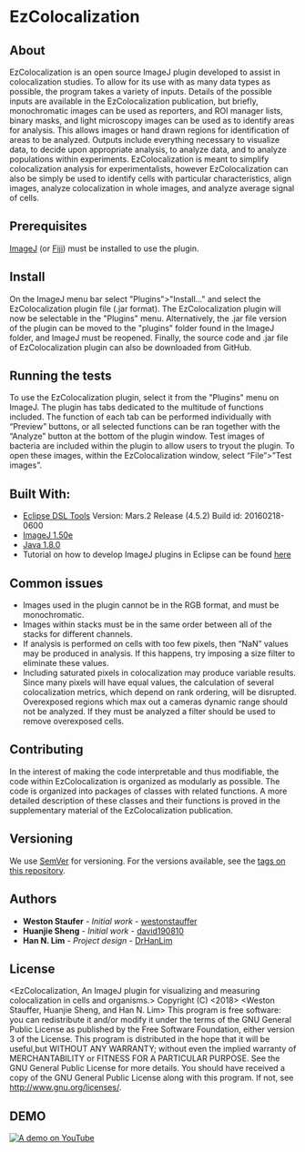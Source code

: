 # EzColocalization

## About
EzColocalization is an open source ImageJ plugin developed to assist in colocalization studies. To allow for its use with as many data types as possible, the program takes a variety of inputs. Details of the possible inputs are available in the EzColocalization publication, but briefly, monochromatic images can be used as reporters, and ROI manager lists, binary masks, and light microscopy images can be used as to identify areas for analysis. This allows images or hand drawn regions for identification of areas to be analyzed. Outputs include everything necessary to visualize data, to decide upon appropriate analysis, to analyze data, and to analyze populations within experiments. EzColocalization is meant to simplify colocalization analysis for experimentalists, however EzColocalization can also be simply be used to identify cells with particular characteristics, align images, analyze colocalization in whole images, and analyze average signal of cells.

## Prerequisites
[ImageJ](http://imagej.nih.gov/ij/download.html) (or [Fiji](https://fiji.sc/)) must be installed to use the plugin. 

## Install
On the ImageJ menu bar select "Plugins">"Install..." and select the EzColocalization plugin file (.jar format). The EzColocalization plugin will now be selectable in the "Plugins" menu. Alternatively, the .jar file version of the plugin can be moved to the "plugins" folder found in the ImageJ folder, and ImageJ must be reopened. Finally, the source code and .jar file of EzColocalization plugin can also be downloaded from GitHub.

## Running the tests
To use the EzColocalization plugin, select it from the "Plugins" menu on ImageJ. The plugin has tabs dedicated to the multitude of functions included. The function of each tab can be performed individually with “Preview” buttons, or all selected functions can be ran together with the “Analyze” button at the bottom of the plugin window. Test images of bacteria are included within the plugin to allow users to tryout the plugin. To open these images, within the EzColocalization window, select “File”>”Test images”.

## Built With:
* [Eclipse DSL Tools](https://www.eclipse.org/)
Version: Mars.2 Release (4.5.2)
Build id: 20160218-0600
* [ImageJ 1.50e](https://imagej.nih.gov/ij/)
* [Java 1.8.0](https://java.com/en/download/)
* Tutorial on how to develop ImageJ plugins in Eclipse can be found [here](http://imagejdocu.tudor.lu/doku.php?id=howto:plugins:the_imagej_eclipse_howto)

## Common issues
* Images used in the plugin cannot be in the RGB format, and must be monochromatic. 
* Images within stacks must be in the same order between all of the stacks for different channels. 
* If analysis is performed on cells with too few pixels, then “NaN” values may be produced in analysis. If this happens, try imposing a size filter to eliminate these values.
* Including saturated pixels in colocalization may produce variable results. Since many pixels will have equal values, the calculation of several colocalization metrics, which depend on rank ordering, will be disrupted. Overexposed regions which max out a cameras dynamic range should not be analyzed. If they must be analyzed a filter should be used to remove overexposed cells.

## Contributing
In the interest of making the code interpretable and thus modifiable, the code within EzColocalization is organized as modularly as possible. The code is organized into packages of classes with related functions. A more detailed description of these classes and their functions is proved in the supplementary material of the EzColocalization publication.

## Versioning
We use [SemVer](http://semver.org/) for versioning. For the versions available, see the [tags on this repository](https://github.com/DrHanLim/EzColocalization/tags). 

## Authors
* **Weston Staufer** - *Initial work* - [westonstauffer](https://github.com/westonstauffer)
* **Huanjie Sheng** - *Initial work* - [david190810](https://github.com/david190810)
* **Han N. Lim** - *Project design* - [DrHanLim](https://github.com/DrHanLim)

## License
<EzColocalization, An ImageJ plugin for visualizing and measuring colocalization in cells and organisms.>
Copyright (C) <2018> <Weston Stauffer, Huanjie Sheng, and Han N. Lim>
This program is free software: you can redistribute it and/or modify it under the terms of the GNU General Public License as published by the Free Software Foundation, either version 3 of the License.
This program is distributed in the hope that it will be useful,but WITHOUT ANY WARRANTY; without even the implied warranty of MERCHANTABILITY or FITNESS FOR A PARTICULAR PURPOSE.  See the GNU General Public License for more details. You should have received a copy of the GNU General Public License along with this program.  If not, see <http://www.gnu.org/licenses/>.

## DEMO
[![A demo on YouTube](https://i9.ytimg.com/vi/OlXrA3613EE/mq2.jpg?sqp=CIic1d4F&rs=AOn4CLD3JL2_yAMBRr28y1k_-JXTzxfpEQ)](https://www.youtube.com/watch?v=OlXrA3613EE&feature=youtu.be)
